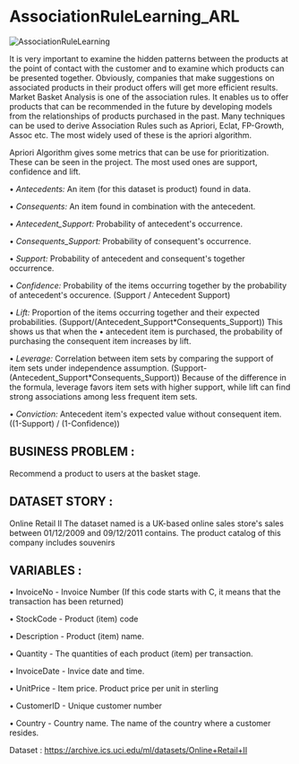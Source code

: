 # AssociationRuleLearning_ARL

![AssociationRuleLearning](https://user-images.githubusercontent.com/82174541/207074616-9937685b-bf64-4be2-90fd-d06ce7ef583c.JPG)

It is very important to examine the hidden patterns between the products at the point of contact with the customer and to examine which products can be presented together. Obviously, companies that make suggestions on associated products in their product offers will get more efficient results. Market Basket Analysis is one of the association rules. It enables us to offer products that can be recommended in the future by developing models from the relationships of products purchased in the past. Many techniques can be used to derive Association Rules such as Apriori, Eclat, FP-Growth, Assoc etc. The most widely used of these is the apriori algorithm.

Apriori Algorithm gives some metrics that can be use for prioritization. These can be seen in the project. The most used ones are support, confidence and lift.

• *Antecedents:* An item (for this dataset is product) found in data.

• *Consequents:* An item found in combination with the antecedent.

• *Antecedent_Support:* Probability of antecedent's occurrence.

• *Consequents_Support:* Probability of consequent's occurrence.

• *Support:* Probability of antecedent and consequent's together occurrence.

• *Confidence:* Probability of the items occurring together by the probability of antecedent's occurence. (Support / Antecedent Support)

• *Lift:* Proportion of the items occurring together and their expected probabilities. (Support/(Antecedent_Support*Consequents_Support)) This shows us that when the • antecedent item is purchased, the probability of purchasing the consequent item increases by lift.

• *Leverage:* Correlation between item sets by comparing the support of item sets under independence assumption. (Support-(Antecedent_Support*Consequents_Support))
Because of the difference in the formula, leverage favors item sets with higher support, while lift can find strong associations among less frequent item sets.

• *Conviction:* Antecedent item's expected value without consequent item. ((1-Support) / (1-Confidence))

## BUSINESS PROBLEM :

Recommend a product to users at the basket stage.

## DATASET STORY :

Online Retail II The dataset named is a UK-based online sales store's sales between 01/12/2009 and 09/12/2011 contains. The product catalog of this company includes souvenirs

## VARIABLES :

• InvoiceNo - Invoice Number (If this code starts with C, it means that the transaction has been returned)

• StockCode - Product (item) code

• Description - Product (item) name.

• Quantity - The quantities of each product (item) per transaction.

• InvoiceDate - Invice date and time.

• UnitPrice - Item price. Product price per unit in sterling 

• CustomerID - Unique customer number

• Country - Country name. The name of the country where a customer resides.


Dataset :
https://archive.ics.uci.edu/ml/datasets/Online+Retail+II
